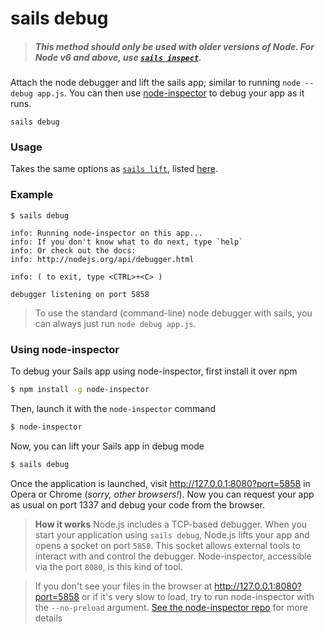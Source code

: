 # sails debug

> ##### _**This method should only be used with older versions of Node.  For Node v6 and above, use [`sails inspect`](http://sailsjs.com/documentation/reference/command-line-interface/sails-inspect).**_

Attach the node debugger and lift the sails app; similar to running `node --debug app.js`. You can then use [node-inspector](https://github.com/node-inspector/node-inspector) to debug your app as it runs.

```usage
sails debug
```


### Usage
Takes the same options as [`sails lift`](http://sailsjs.com/documentation/reference/command-line-interface/sails-lift), listed [here](http://sailsjs.com/documentation/reference/command-line-interface/sails-lift#?usage).


### Example

```text
$ sails debug

info: Running node-inspector on this app...
info: If you don't know what to do next, type `help`
info: Or check out the docs:
info: http://nodejs.org/api/debugger.html

info: ( to exit, type <CTRL>+<C> )

debugger listening on port 5858
```


> To use the standard (command-line) node debugger with sails, you can always just run `node debug app.js`.

### Using node-inspector

To debug your Sails app using node-inspector, first install it over npm

```bash
$ npm install -g node-inspector
```

Then, launch it with the `node-inspector` command

```bash
$ node-inspector
```

Now, you can lift your Sails app in debug mode

```bash
$ sails debug
```

Once the application is launched, visit http://127.0.0.1:8080?port=5858 in Opera or Chrome (_sorry, other browsers!_). Now you can request your app as usual on port 1337 and debug your code from the browser.

> **How it works**
> Node.js includes a TCP-based debugger. When you start your application using `sails debug`, Node.js lifts your app and opens a socket on port `5858`. This socket allows external tools to interact with and control the debugger. Node-inspector, accessible via the port `8080`, is this kind of tool.

> If you don't see your files in the browser at http://127.0.0.1:8080?port=5858 or if it's very slow to load, try to run node-inspector with the `--no-preload` argument. [See the node-inspector repo](https://github.com/node-inspector/node-inspector) for more details


<docmeta name="displayName" value="sails debug">
<docmeta name="pageType" value="command">
